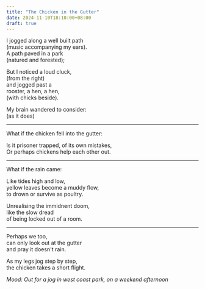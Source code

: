 ```yaml
---
title: "The Chicken in the Gutter"
date: 2024-11-10T18:10:00+08:00
draft: true
---
```


I jogged along a well built path   
(music accompanying my ears).  
A path paved in a park   
(natured and forested);  

But I noticed a loud cluck,  
(from the right)  
and jogged past a  
rooster, a hen, a hen,  
(with chicks beside).  

My brain wandered to consider:  
(as it does)

---

What if the chicken fell into the gutter: 

Is it prisoner trapped,
of its own mistakes,  
Or perhaps chickens help each other out.  

---

What if the rain came:  

Like tides high and low,  
yellow leaves become a muddy flow,  
to drown or survive as poultry.  

Unrealising the immidnent doom,  
like the slow dread  
of being locked out of a room.  

---

Perhaps we too,  
can only look out at the gutter  
and pray it doesn't rain.  

As my legs jog step by step,  
the chicken takes a short flight.  


*Mood: Out for a jog in west coast park, on a weekend afternoon*